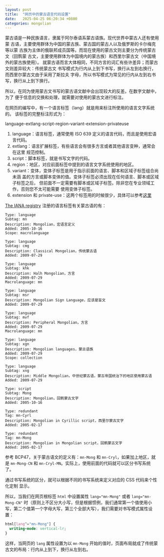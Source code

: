 ```yaml
---
layout: post
title:  "网页中的蒙古语言代码设置"
date:   2025-04-25 06:20:34 +0800
categories: mongolian
---
```


蒙古语是一种民族语言，隶属于阿尔泰语系蒙古语族。现代世界中蒙古人还有使用蒙
古语，主要使用群体为中国的蒙古族、蒙古国的蒙古人以及俄罗斯的卡尔梅克等以蒙
古族为主体的俄联邦成员国等。而现在使用的蒙古文则主要分为传统蒙古文（回鹘蒙
古文，主要使用群体为中国境内的蒙古族）和西里尔蒙古文（中国境外的蒙古族使用）。
就蒙古语而言大体相同，不同方言的词汇有些许差异；而蒙古文则差异较大：传统蒙古文
书写模式为行内从上到下书写，换行从左到右换行，而西里尔蒙古文由于采用了斯拉夫
字母，所以书写模式为常见的行内从左到右书写，换行从上到下换行。

所以，在同为使用蒙古文书写的蒙古语文献中会出现较大的反差。在数字文献中，为了
便于信息的交换和处理，就需要对使用的蒙古文进行标注。

在网页的编写中，有一个语言标签（lang）就是用来标注所使用的语言文字系统的。
该标签的完整标注形式为：

  language-extlang-script-region-variant-extension-privateuse
 
1. language：语言标签，通常使用  ISO 639 定义的语言代码，而且是使用宏语言代码。
2. extlang：语言扩展标签，有些语言会有很多方言或者其他语言变种，通常会在这里
规范控制。
3. script：脚本标签，就是书写文字的代码。
4. region：地区，对应前面标签中提到的语言文字系统使用的地区。
5. variant：变体，变体子标签是用于指示前面的语言、脚本和区域子标签组合尚未涵
盖的方言或脚本变体的值。变体子标签必须出现在任何语言、脚本或区域子标签之后，
但前面不一定需要有脚本或区域子标签。除非您在专业领域工作，否则您不太可能需要
使用变体子标签。
6. extension 和 private-use：这两个标签用的时候很少，具体可以参考[这里](https://www.w3.org/International/articles/language-tags/)

[The IANA registry](https://www.iana.org/assignments/language-subtag-registry/language-subtag-registry) 注册的语言标签有关蒙古语的有：

~~~~
Type: language
Subtag: mn
Description: Mongolian，宏语言定义
Added: 2005-10-16
Scope: macrolanguage

Type: language
Subtag: cmg
Description: Classical Mongolian，传统蒙古语
Added: 2009-07-29

Type: language
Subtag: khk
Description: Halh Mongolian，方言
Added: 2009-07-29
Macrolanguage: mn

Type: language
Subtag: msr
Description: Mongolian Sign Language，应该是盲文
Added: 2009-07-29

Type: language
Subtag: mvf
Description: Peripheral Mongolian，方言
Added: 2009-07-29
Macrolanguage: mn

Type: language
Subtag: xgn
Description: Mongolian languages，蒙古语族
Added: 2009-07-29
Scope: collection

Type: language
Subtag: xng
Description: Middle Mongolian，中世纪蒙古语，蒙古帝国统治下的地区使用蒙古语
Added: 2009-07-29

Type: script
Subtag: Mong
Description: Mongolian，回鹘蒙古文字
Added: 2005-10-16

Type: redundant
Tag: mn-Cyrl
Description: Mongolian in Cyrillic script，西里尔蒙古文字
Added: 2005-02-17

Type: redundant
Tag: mn-Mong
Description: Mongolian in Mongolian script，回鹘蒙古文字
Added: 2005-02-17
~~~~

参考 BCP47，关于蒙古语文的定义有：`mn-Mong` 和 `mn-Cryl`，如果加上地区，就是
`mn-Mong-CN` 和 `mn-Cryl-MN`。实际上，使用前面的代码就可以区分书写系统了。

通过书写系统的区分，就可以根据不同的书写系统来定义对应的 CSS 代码来个性化定制
显示。

所以，当我们在网页根标签 `html` 中设置属性 `lang="mn-Mong"` 或者 `lang="mn-Mong-CN"` 时（原则上不区分大小写，但是根据惯例，我们通常第一个值使用小写，第二个值第一个字母大写，第三个全部大写），我们需要对书写模式属性设置：

~~~ css
html[lang^="mn-Mong"] {
  writing-mode: vertical-lr;
}
~~~

这样，当网页的 `lang` 属性设置为以 `mn-Mong` 开始的值时，页面布局就成了传统蒙
古文的布局：行内从上到下，换行从左到右。
